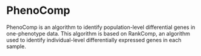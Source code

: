 # PhenoComp
PhenoComp is an algorithm to identify population-level differential genes in one-phenotype data. This algorithm is based on RankComp, an algorithm used to identify individual-level differentially expressed genes in each sample.
